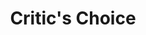 ---
title: Critic's Choice
year: 1962
opening_date: 1962-09-27
closing_date: 1962-10-06
layout: productions
featured_image: 
image_caption:
image_credit:
playbill:
category:
Theatre: Theatre Jacksonville
Venue: Little Theatre
cast:
  Parker Ballantine: Roby Robson
  Angela Ballantine: Sabina Meyer
  John Ballantine: George Turbow
  Dion Kapakos: Jack Brawley
  Essie: Mary Frances Thornhill
  Charlotte Orr: Pat Eyster
  Ivy London: Thelma Mayerson
crew:
  Director: George Ballis
  Set Designer: Ben Jones
  Scenic Art Work: Bob Krell
  Technical Director: Pete House
  Lighting Designer: Chase Ambler
  Stage Manager: A. Ira Fink
  Lighting: 
    - Peggy Miller
    - Danny Henson
  Sound: 
    - Marge Rocca
    - Madge Bruner
  Costumes: Frank Ridge
  Properties: 
    - Helen Cochran
    - Bill Thornton
    - Ailene Crippen 
    - Esther Barnes
    - Mary Frances Thornhill
    - Jean Charles
    - Doris Thornhill
    - Ellen Black
    - Linda Simmons
    - Ed Poole
  Make-Up: 
    - Marion Conner
    - Helen Nehl
    - Doris Hindin
    - Beverly Fink
  Contruction and Painting: 
    - Ellen Black
    - Gladys Dale
    - Peggy Miller
    - Larry Aiken
    - Danny Henson
    - Eula Walters
    - Margaret Mahler
    - Pete House
    - Joanne House
    - D.E. Wimer
external_links:
---